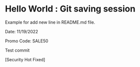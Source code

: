# Hello World : Git saving session
Example for add new line in README.md file.

Date: 11/19/2022

Promo Code: SALE50

Test commit

[Security Hot Fixed]
